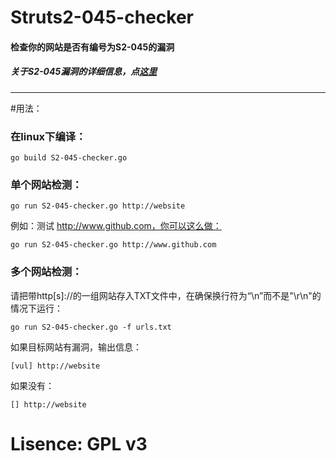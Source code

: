 # Struts2-045-checker
#### 检查你的网站是否有编号为S2-045的漏洞

##### 关于S2-045漏洞的详细信息，点[这里](https://cwiki.apache.org/confluence/display/WW/S2-045)
___________________

#用法：
### 在linux下编译：
```
go build S2-045-checker.go
```

### 单个网站检测：
```
go run S2-045-checker.go http://website
```
例如：测试 http://www.github.com，你可以这么做：
```
go run S2-045-checker.go http://www.github.com
```

### 多个网站检测：
请把带http[s]://的一组网站存入TXT文件中，在确保换行符为“\n”而不是"\r\n"的情况下运行：
```
go run S2-045-checker.go -f urls.txt
```

如果目标网站有漏洞，输出信息：
```
[vul] http://website
```
如果没有：
```
[] http://website
```


# Lisence: GPL v3

